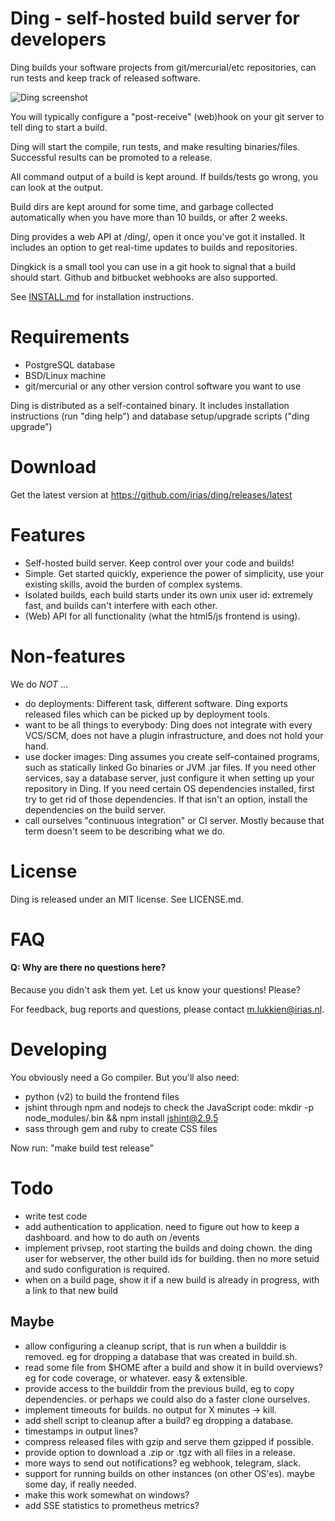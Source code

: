# Ding - self-hosted build server for developers

Ding builds your software projects from git/mercurial/etc repositories,
can run tests and keep track of released software.


![Ding screenshot](https://www.irias.nl/static/i/w1776-ding-screenshot-index.jpg)


You will typically configure a "post-receive" (web)hook on your git
server to tell ding to start a build.

Ding will start the compile, run tests, and make resulting
binaries/files.  Successful results can be promoted to a release.

All command output of a build is kept around. If builds/tests go
wrong, you can look at the output.

Build dirs are kept around for some time, and garbage collected
automatically when you have more than 10 builds, or after 2 weeks.

Ding provides a web API at /ding/, open it once you've got it
installed. It includes an option to get real-time updates to builds
and repositories.

Dingkick is a small tool you can use in a git hook to signal that a build
should start. Github and bitbucket webhooks are also supported.

See [INSTALL.md](INSTALL.md) for installation instructions.


# Requirements

- PostgreSQL database
- BSD/Linux machine
- git/mercurial or any other version control software you want to use

Ding is distributed as a self-contained binary. It includes
installation instructions (run "ding help") and database setup/upgrade
scripts ("ding upgrade")


# Download

Get the latest version at https://github.com/irias/ding/releases/latest


# Features

- Self-hosted build server. Keep control over your code and builds!
- Simple. Get started quickly, experience the power of simplicity,
use your existing skills, avoid the burden of complex systems.
- Isolated builds, each build starts under its own unix user id:
extremely fast, and builds can't interfere with each other.
- (Web) API for all functionality (what the html5/js frontend is using).


# Non-features

We do _NOT_ ...

- do deployments: Different task, different software. Ding exports
released files which can be picked up by deployment tools.
- want to be all things to everybody: Ding does not integrate with
every VCS/SCM, does not have a plugin infrastructure, and does not
hold your hand.
- use docker images: Ding assumes you create self-contained programs,
such as statically linked Go binaries or JVM .jar files. If you
need other services, say a database server, just configure it when
setting up your repository in Ding. If you need certain OS dependencies
installed, first try to get rid of those dependencies. If that isn't
an option, install the dependencies on the build server.
- call ourselves "continuous integration" or CI server. Mostly
because that term doesn't seem to be describing what we do.


# License

Ding is released under an MIT license. See LICENSE.md.


# FAQ

#### Q: Why are there no questions here?
Because you didn't ask them yet. Let us know your questions! Please?


For feedback, bug reports and questions, please contact m.lukkien@irias.nl.


# Developing

You obviously need a Go compiler.
But you'll also need:
- python (v2) to build the frontend files
- jshint through npm and nodejs to check the JavaScript code: mkdir -p node_modules/.bin && npm install jshint@2.9.5
- sass through gem and ruby to create CSS files

Now run: "make build test release"


# Todo

- write test code
- add authentication to application. need to figure out how to keep a dashboard. and how to do auth on /events
- implement privsep, root starting the builds and doing chown. the ding user for webserver, the other build ids for building. then no more setuid and sudo configuration is required.
- when on a build page, show it if a new build is already in progress, with a link to that new build

## Maybe
- allow configuring a cleanup script, that is run when a builddir is removed. eg for dropping a database that was created in build.sh.
- read some file from $HOME after a build and show it in build overviews? eg for code coverage, or whatever. easy & extensible.
- provide access to the builddir from the previous build, eg to copy dependencies. or perhaps we could also do a faster clone ourselves.
- implement timeouts for builds.  no output for X minutes -> kill.
- add shell script to cleanup after a build? eg dropping a database.
- timestamps in output lines?
- compress released files with gzip and serve them gzipped if possible.
- provide option to download a .zip or .tgz with all files in a release.
- more ways to send out notifications? eg webhook, telegram, slack.
- support for running builds on other instances (on other OS'es). maybe some day, if really needed.
- make this work somewhat on windows?
- add SSE statistics to prometheus metrics?

